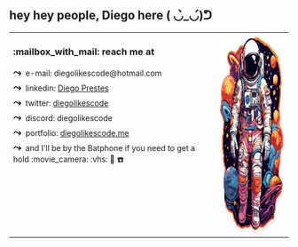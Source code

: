 ## hey hey people, Diego here ( ◡̀_◡́)ᕤ

<table style="border: none;">
  <tr style="border: none;">
    <td style="vertical-align: top; padding-right: 10px;">
      <h3>:mailbox_with_mail: reach me at</h3>
      <ul style="list-style-type: none; padding-left: 0;">
        <li style="margin-bottom: 5px;">
          <span style="font-size: 18px; font-weight: bold; margin-right: 4px;">&#10547;</span> e-mail: diegolikescode@hotmail.com
        </li>
        <li style="margin-bottom: 5px;">
          <span style="font-size: 18px; font-weight: bold; margin-right: 4px;">&#10547;</span> linkedin: <a href="https://www.linkedin.com/in/diegolikescode/" target="_blank">Diego Prestes</a>
        </li>
        <li style="margin-bottom: 5px;">
          <span style="font-size: 18px; font-weight: bold; margin-right: 4px;">&#10547;</span> twitter: <a href="https://twitter.com/diegolikescode" target="_blank">diegolikescode</a>
        </li>
        <li style="margin-bottom: 5px;">
          <span style="font-size: 18px; font-weight: bold; margin-right: 4px;">&#10547;</span> discord: diegolikescode
        </li>
        <li style="margin-bottom: 5px;">
          <span style="font-size: 18px; font-weight: bold; margin-right: 4px;">&#10547;</span> portfolio: <a href="https://diegolikescode.me" target="_blank">diegolikescode.me</a>
        </li>
        <li style="margin-bottom: 5px;">
          <span style="font-size: 18px; font-weight: bold; margin-right: 4px;">&#10547;</span> and I'll be by the Batphone if you need to get a hold :movie_camera: :vhs: 🦇 ☎️
        </li>
      </ul>
    </td>
    <td style="vertical-align: top;">
      <img src="git_assets/astronaut.webp" width="auto" height="360">
    </td>
  </tr>
</table>
